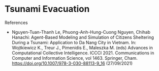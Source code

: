 # Tsunami Evacuation

References
- Nguyen-Tuan-Thanh Le, Phuong-Anh-Hung-Cuong Nguyen, Chihab Hanachi: Agent-Based Modeling and Simulation of Citizens Sheltering During a Tsunami: Application to Da Nang City in Vietnam. In: Wojtkiewicz K., Treur J., Pimenidis E., Maleszka M. (eds) Advances in Computational Collective Intelligence. ICCCI 2021. Communications in Computer and Information Science, vol 1463. Springer, Cham. https://doi.org/10.1007/978-3-030-88113-9_16 (27/09/2021)
